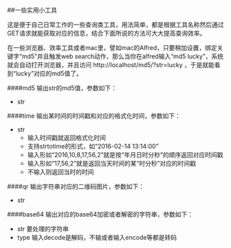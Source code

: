 ##一些实用小工具

这是便于自己日常工作的一些查询类工具，用法简单，都是根据工具名称然后通过GET请求就能获取对应的信息，结合下面所说的方法可大大提高查询效率。

在一些浏览器、效率工具或者mac里，譬如mac的Alfred，只要稍加设置，绑定关键字“md5”并且触发web search动作，那么当你在alfred输入“md5 lucky”，系统就会自动打开浏览器，并且访问 http://localhost/md5/?str=lucky ，于是就能看到“lucky”对应的md5值了。

####md5
输出str的md5值，参数如下：

* str

####time
输出某时间的时间戳和对应的格式化时间，参数如下：

* str
	* 输入时间戳就返回格式化时间
	* 支持strtotime的形式，如“2016-02-14 13:14:00”
	* 输入形如“2016,10,8,17,56,2”就是按“年月日时分秒”的顺序返回对应时间戳
	* 输入形如“17,56,2”就是返回当天时间的某“时分秒”对应的时间戳
	* 不输入则返回当时的时间

####qr
输出字符串对应的二维码图片，参数如下：

* str

####base64
输出对应的base64加密或者解密的字符串，参数如下：

* str 要处理的字符串
* type 输入decode是解码，不输或者输入encode等都是转码
